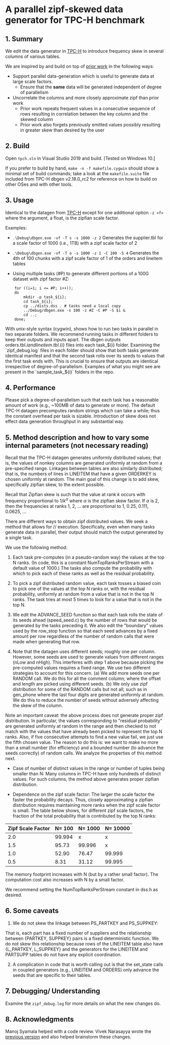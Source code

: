 # A parallel zipf-skewed data generator for TPC-H benchmark

## 1. Summary
We edit the data generator in [TPC-H](http://www.tpc.org/tpch/) to introduce frequency skew in several columns of various tables.

We are inspired by and build on top of [prior work](https://www.microsoft.com/en-us/download/details.aspx?id=52430) in the following ways:
* Support parallel data-generation which is useful to generate data at large scale factors.
	* Ensure that the **same** data will be generated independent of degree of parallelism
* Uncorrelate the columns and more closely approximate zipf than prior work
	* Prior work repeats frequent values in a consecutive sequence of rows resulting in correlation between the key column and the skewed column
	* Prior work also forgets previously emitted values possibly resulting in greater skew than desired by the user

## 2. Build
Open `tpch.sln` in Visual Studio 2019 and build. [Tested on Windows 10.]

If you prefer to build by hand, `make -n -f makefile.cygwin` should show a minimal set of build commands; take a look at the `makefile.suite` file included from TPC-H dbgen v2.18.0_rc2 for reference on how to build on other OSes and with other tools.

## 3. Usage
Identical to the datagen from [TPC-H](http://www.tpc.org/tpch/) except for one additional option `-z <f>` where the argument, a float, is the zipfian scale factor.

Examples:
* `.\Debug\dbgen.exe -vf -T s -s 1000 -z 2`
Generates the supplier.tbl for a scale factor of 1000 (i.e., 1TB) with a zipf scale factor of 2

* `.\Debug\dbgen.exe -vf -T o -s 1000 -z 1 -C 100 -S 4`
Generates the 4th of 100 chunks with a zipf scale factor of 1 of the orders and lineitem tables

* Using multiple tasks (#P) to generate different portions of a 100G dataset with zipf factor #Z:
```
    for ((i=1; i <= #P; i++)); 
	do 
		mkdir -p task_${i};
		cd task_${i};
		cp ../dists.dss . # tasks need a local copy
		../Debug/dbgen.exe -s 100 -z #Z -C #P -S $i &
		cd ..;
	done;
```	
With unix-style syntax (cygwin), shows how to run two tasks in parallel in two separate folders. We recommend running tasks in different folders to keep their outputs and inputs apart. The dbgen outputs orders.tbl.${i} and lineitem.tbl.${i} files into each task_${i} folder. Examining the `zipf_debug.log` files in each folder should show that both tasks generate identical manifest and that the second task rolls over its seeds to values that the first task ends with. This is crucial to ensure that outputs are identical irrespective of degree-of-parallelism. Examples of what you might see are present in the `sample_task_${i}` folders in the repo.

## 4. Performance
Please pick a degree-of-parallelism such that each task has a reasonable amount of work (e.g., ~100MB of data to generate or more). The default TPC-H datagen precomputes random strings which can take a while; thus the constant overhead per task is sizable. Introduction of skew does not effect data generation throughput in any substantial way.

## 5. Method description and how to vary some internal parameters (not necessary reading)

Recall that the TPC-H datagen generates uniformly distributed values; that is, the values of nonkey columns
are generated uniformly at random from a pre-specified range. Linkages between tables are also similarly distributed; that is, the numbers of lines in LINEITEM that have a given ORDERKEY is chosen uniformly at random. The main goal of this change is to add skew, specifically zipfian skew, to the extent possible.

Recall that Zipfian skew is such that the value at rank $k$ occurs with frequency proportional to $1/k^\alpha$ where $\alpha$ is the zipfian skew factor. If $\alpha$ is 2, then the frequencies at ranks 1, 2, ... are proportional to 1, 0.25, 0.111, 0.0625, ...  

There are different ways to obtain zipf distributed values.  We seek a method that allows for // execution. Specifically, even when many tasks generate data in parallel, their output should match the output generated by a single task.

We use the following method:
1) Each task pre-computes (in a pseudo-random way) the values at the top N ranks. (In code, this is a constant NumTopRanksPerStream with a default value of 1000.) The tasks also compute the probability with which to pick each of these ranks as well as the residual probability.

2) To pick a zipf distributed random value, each task tosses a biased coin to pick one of the values at the top N ranks or, with the residual probability, uniformly at random from a value that is not in the top N ranks.  The task tries at most 5 times to look for a value that is not in the top N.

3) We edit the ADVANCE_SEED function so that each task rolls the state of its seeds ahead (speed_seed.c) by the number of rows that would be generated by the tasks preceding it. We also edit the "boundary" values used by the row_stop function so that each seed advances by a fixed amount per row regardless of the number of random calls that were made when generating that row.

4) Note that the datagen uses different seeds; roughly one per column. However, some seeds are used to generate values from different ranges (nLow and nHigh). This interferes with step 1 above because picking the pre-computed values requires a fixed range. We use two different strategies to account for this concern. (a) We add more seeds one per RANDOM call. We do this for all the comment column; where the offset and length are picked using different seeds. (b) We only use zipf distribution for some of the RANDOM calls but not all; such as in gen_phone where the last four digits are generated uniformly at random. We do this to reduce the number of seeds without adversely affecting the skew of the column.


Note an important caveat: the above process does not generate proper zipf distribution. In particular, the values corresponding to "residual probability" are generated uniformly at random in the range and then checked to not match with the values that have already been picked to represent the top N ranks. Also, if five consecutive attempts to find a new value fail, we just use the fifth chosen value.  The reason to do this is: we want to make no more than a small number (for efficiency) and a bounded number (to advance the seeds correctly) of random calls.  We analyze the properties of this method next.

* Case of number of distinct values in the range or number of tuples being smaller than N: Many columns in TPC-H have only hundreds of distinct values.  For such columns, the method above generates proper zipfian distribution.

* Dependence on the zipf scale factor: The larger the scale factor the faster the probability decays. Thus, closely approximating a zipfian distribution requires maintaining more ranks when the zipf scale factor is small. The table below shows, for different zipf scale factors, the fraction of the total probability that is contributed by the top N ranks:


Zipf Scale Factor | N= 100 | N= 1000 | N= 10000
------------------|---------|--------|---------
2.0 | 99.994 | x | x
1.5 | 95.73 | 99.996 | x
1.0 | 52.90 | 76.47 | 99.999
0.5 | 8.31 | 31.12 | 99.995

The memory footprint increases with N (but by a rather small factor). The computation cost also increases with N by a small factor.

We recommend setting the NumTopRanksPerStream constant in dss.h as desired.

## 6. Some caveats

1) We do not skew the linkage between PS_PARTKEY and PS_SUPPKEY: 

That is, each part has a fixed number of suppliers and the relationship between {PARTKEY, SUPPKEY} pairs is a fixed deterministic function.  We do not skew this relationship because rows of the LINEITEM table also have 
{L_PARTKEY, L_SUPPKEY} and the generators for the LINEITEM and PARTSUPP tables do not have any explicit coordination.

2) A complication in code that is worth calling out is that the set_state calls in coupled generators (e.g., LINEITEM and ORDERS) only advance the seeds that are specific to their tables.

## 7. Debugging/ Understanding
Examine the `zipf_debug.log` for more details on what the new changes do.

## 8. Acknowledgments
Manoj Syamala helped with a code review. Vivek Narasayya wrote the [previous version](https://www.microsoft.com/en-us/download/details.aspx?id=52430) and also helped brainstorm these changes.
